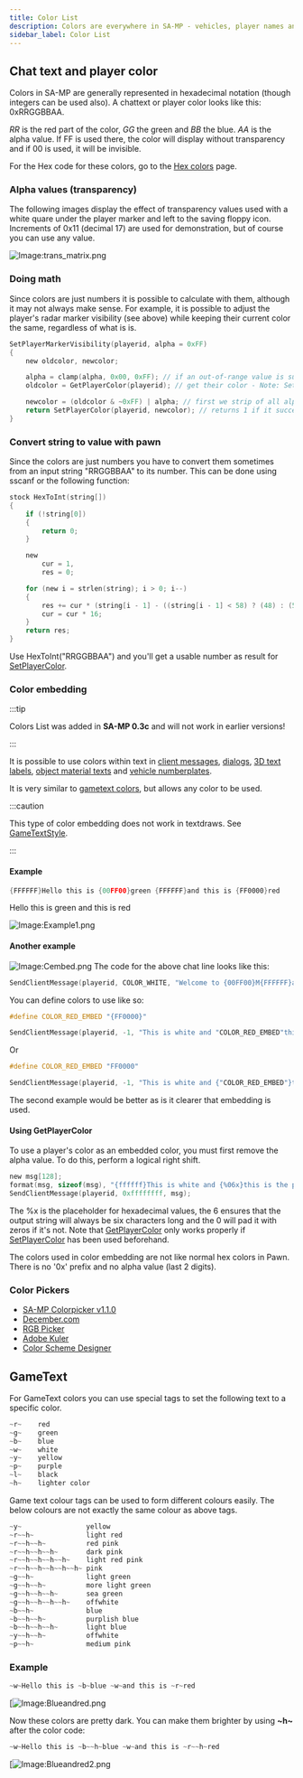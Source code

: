 ```yaml
---
title: Color List
description: Colors are everywhere in SA-MP - vehicles, player names and blips, textdraws, gametext and since 0.3c in chat, 3D texts and dialogs (as color embedding)! Below you can find information about these different things.
sidebar_label: Color List
---
```


## Chat text and player color

Colors in SA-MP are generally represented in hexadecimal notation (though integers can be used also). A chattext or player color looks like this: 0xRRGGBBAA.

_RR_ is the red part of the color, _GG_ the green and _BB_ the blue. _AA_ is the alpha value. If FF is used there, the color will display without transparency and if 00 is used, it will be invisible.

For the Hex code for these colors, go to the [Hex colors](../../scripting/resources/hex-colors.md) page.

### Alpha values (transparency)

The following images display the effect of transparency values used with a white quare under the player marker and left to the saving floppy icon. Increments of 0x11 (decimal 17) are used for demonstration, but of course you can use any value.

![Image:trans_matrix.png](/static/images/colorList/transparency/trans_matrix.png)

### Doing math

Since colors are just numbers it is possible to calculate with them, although it may not always make sense. For example, it is possible to adjust the player's radar marker visibility (see above) while keeping their current color the same, regardless of what is is.

```c
SetPlayerMarkerVisibility(playerid, alpha = 0xFF)
{
    new oldcolor, newcolor;

    alpha = clamp(alpha, 0x00, 0xFF); // if an out-of-range value is supplied we'll fix it here first
    oldcolor = GetPlayerColor(playerid); // get their color - Note: SetPlayerColor must have been used beforehand

    newcolor = (oldcolor & ~0xFF) | alpha; // first we strip of all alpha data (& ~0xFF) and then we replace it with our desired value (| alpha)
    return SetPlayerColor(playerid, newcolor); // returns 1 if it succeeded, 0 otherwise
}
```

### Convert string to value with pawn

Since the colors are just numbers you have to convert them sometimes from an input string "RRGGBBAA" to its number. This can be done using sscanf or the following function:

```c
stock HexToInt(string[])
{
    if (!string[0])
    {
        return 0;
    }

    new
        cur = 1,
        res = 0;

    for (new i = strlen(string); i > 0; i--)
    {
        res += cur * (string[i - 1] - ((string[i - 1] < 58) ? (48) : (55)));
        cur = cur * 16;
    }
    return res;
}
```

Use HexToInt("RRGGBBAA") and you'll get a usable number as result for [SetPlayerColor](../../scripting/functions/SetPlayerColor.md).

### Color embedding

:::tip

Colors List was added in **SA-MP 0.3c** and will not work in earlier versions!

:::

It is possible to use colors within text in [client messages](../../scripting/functions/SendClientMessage.md"), [dialogs](../../scripting/functions/ShowPlayerDialog.md), [3D text labels](../../scripting/functions/Create3DTextLabel.md), [object material texts](../../scripting/functions/SetObjectMaterialText.md) and [vehicle numberplates](../../scripting/functions/SetVehicleNumberPlate.md").

It is very similar to [gametext colors](../../scripting/resources/gametextstyles.md), but allows any color to be used.

:::caution

This type of color embedding does not work in textdraws. See [GameTextStyle](../../scripting/resources/gametextstyles.md).

:::

#### Example

```c
{FFFFFF}Hello this is {00FF00}green {FFFFFF}and this is {FF0000}red
```

Hello this is green and this is red

![Image:Example1.png](/static/images/colorList/Example1.png)

#### Another example

![Image:Cembed.png](/static/images/colorList/Cembed.png)
The code for the above chat line looks like this:

```c
SendClientMessage(playerid, COLOR_WHITE, "Welcome to {00FF00}M{FFFFFF}a{FF0000}r{FFFFFF}c{00FF00}o{FFFFFF}'{FF0000}s {FFFFFF}B{00FF00}i{FFFFFF}s{FF0000}t{FFFFFF}r{00FF00}o{FFFFFF}!");
```

You can define colors to use like so:

```c
#define COLOR_RED_EMBED "{FF0000}"

SendClientMessage(playerid, -1, "This is white and "COLOR_RED_EMBED"this is red.");
```

Or

```c
#define COLOR_RED_EMBED "FF0000"

SendClientMessage(playerid, -1, "This is white and {"COLOR_RED_EMBED"}this is red.");
```

The second example would be better as is it clearer that embedding is used.

#### Using GetPlayerColor

To use a player's color as an embedded color, you must first remove the alpha value. To do this, perform a logical right shift.

```c
new msg[128];
format(msg, sizeof(msg), "{ffffff}This is white and {%06x}this is the player's color!", GetPlayerColor(playerid) >>> 8);
SendClientMessage(playerid, 0xffffffff, msg);
```

The %x is the placeholder for hexadecimal values, the 6 ensures that the output string will always be six characters long and the 0 will pad it with zeros if it's not. Note that [GetPlayerColor](../../scripting/resources/GetPlayerColor.md) only works properly if [SetPlayerColor](../../scripting/resources/SetPlayerColor.md) has been used beforehand.

The colors used in color embedding are not like normal hex colors in Pawn. There is no '0x' prefix and no alpha value (last 2 digits).

### Color Pickers

- [SA-MP Colorpicker v1.1.0](http://www.gtavision.com/index.php?section=downloads&site=download&id=1974)
- [December.com](http://www.december.com/html/spec/color.html)
- [RGB Picker](http://psyclops.com/tools/rgb)
- [Adobe Kuler](https://kuler.adobe.com/create/color-wheel/)
- [Color Scheme Designer](http://colorschemedesigner.com/)

## GameText

For GameText colors you can use special tags to set the following text to a specific color.

```c
~r~    red
~g~    green
~b~    blue
~w~    white
~y~    yellow
~p~    purple
~l~    black
~h~    lighter color
```

Game text colour tags can be used to form different colours easily. The below colours are not exactly the same colour as above tags.

```c
~y~                yellow
~r~~h~             light red
~r~~h~~h~          red pink
~r~~h~~h~~h~       dark pink
~r~~h~~h~~h~~h~    light red pink
~r~~h~~h~~h~~h~~h~ pink
~g~~h~             light green
~g~~h~~h~          more light green
~g~~h~~h~~h~       sea green
~g~~h~~h~~h~~h~    offwhite
~b~~h~             blue
~b~~h~~h~          purplish blue
~b~~h~~h~~h~       light blue
~y~~h~~h~          offwhite
~p~~h~             medium pink
```

### Example

```c
~w~Hello this is ~b~blue ~w~and this is ~r~red
```

[![Image:Blueandred.png](/static/images/colorList/Blueandred.png)

Now these colors are pretty dark. You can make them brighter by using **~h~** after the color code:

```c
~w~Hello this is ~b~~h~blue ~w~and this is ~r~~h~red
```

[![Image:Blueandred2.png](/static/images/colorList/Blueandred2.png)
